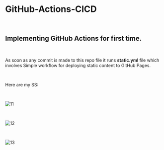 # GitHub-Actions-CICD

</br >

## Implementing GitHub Actions for first time.

</br >

As soon as any commit is made to this repo file it runs **static.yml** file which involves Simple workflow for deploying static content to GitHub Pages.

</br >

Here are my SS:

</br >

![11](https://github.com/SubodhBagde/GitHub-Actions-CICD/assets/136182792/10b58279-d529-4cfc-b6ad-6bd96a2c67d6)

</br >

![12](https://github.com/SubodhBagde/GitHub-Actions-CICD/assets/136182792/a6c5b0c2-1b02-45eb-9204-31c3f8310823)

</br >

![13](https://github.com/SubodhBagde/GitHub-Actions-CICD/assets/136182792/ab9b3301-1610-42a6-be97-dbec93d5647a)
